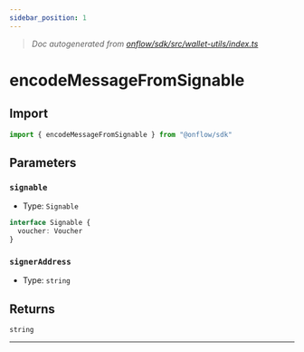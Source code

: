 ```yaml
---
sidebar_position: 1
---
```


> _Doc autogenerated from [onflow/sdk/src/wallet-utils/index.ts](https://github.com/onflow/fcl-js/tree/master/packages/sdk/src/wallet-utils/index.ts)_

# encodeMessageFromSignable


## Import

```typescript
import { encodeMessageFromSignable } from "@onflow/sdk"
```


## Parameters

### `signable` 
- Type: `Signable`

```typescript
interface Signable {
  voucher: Voucher
}
```

### `signerAddress` 
- Type: `string`



## Returns

`string`


---